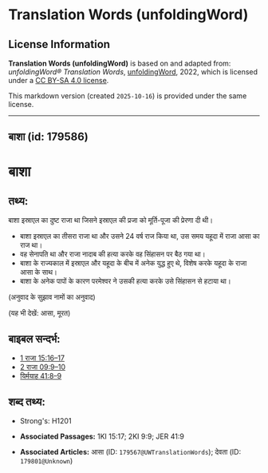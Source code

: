 # Translation Words (unfoldingWord)

## License Information

**Translation Words (unfoldingWord)** is based on and adapted from: _unfoldingWord® Translation Words_, [unfoldingWord](https://unfoldingword.org/utw), 2022, which is licensed under a [CC BY-SA 4.0 license](https://creativecommons.org/licenses/by-sa/4.0/legalcode.en).

This markdown version (created `2025-10-16`) is provided under the same license.



--------------------------------

## बाशा (id: 179586)

बाशा
====

तथ्य:
-----

बाशा इस्राएल का दुष्ट राजा था जिसने इस्राएल की प्रजा को मूर्ति\-पूजा की प्रेरणा दी थी।

* बाशा इस्राएल का तीसरा राजा था और उसने 24 वर्ष राज किया था, उस समय यहूदा में राजा आसा का राज था।
* वह सेनापति था और राजा नादाब की हत्या करके वह सिंहासन पर बैठ गया था।
* बाशा के राज्यकाल में इस्राएल और यहूदा के बीच में अनेक युद्ध हुए थे, विशेष करके यहूदा के राजा आसा के साथ।
* बाशा के अनेक पापों के कारण परमेश्वर ने उसकी हत्या करके उसे सिंहासन से हटाया था।

(अनुवाद के सुझाव नामों का अनुवाद)

(यह भी देखें: आसा, मूरत)

बाइबल सन्दर्भ:
--------------

* [1 राजा 15:16–17](https://ref.ly/1Kgs0:0)
* [2 राजा 09:9–10](https://ref.ly/2Kgs0:0)
* [यिर्मयाह 41:8–9](https://ref.ly/Jer41:8-Jer41:9)

शब्द तथ्य:
----------

* Strong's: H1201

* **Associated Passages:** 1KI 15:17; 2KI 9:9; JER 41:9
* **Associated Articles:** आसा (ID: `179567@UWTranslationWords`); देवता (ID: `179801@Unknown`)

